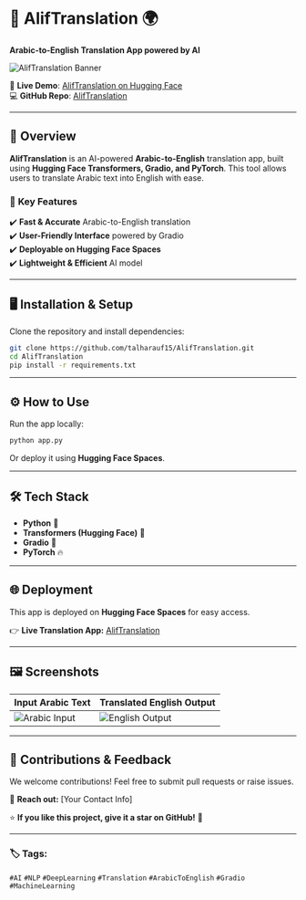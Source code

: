 # 📜 **AlifTranslation** 🌍  
**Arabic-to-English Translation App powered by AI**  

![AlifTranslation Banner](https://user-images.githubusercontent.com/your-image-link/banner.png)  

🔗 **Live Demo**: [AlifTranslation on Hugging Face](https://huggingface.co/spaces/talharauf15/AlifTranslation)  
💻 **GitHub Repo**: [AlifTranslation](https://github.com/talharauf15/AlifTranslation)  

---

## 🚀 **Overview**  
**AlifTranslation** is an AI-powered **Arabic-to-English** translation app, built using **Hugging Face Transformers, Gradio, and PyTorch**. This tool allows users to translate Arabic text into English with ease.  

### 🌟 **Key Features**  
✔️ **Fast & Accurate** Arabic-to-English translation  
✔️ **User-Friendly Interface** powered by Gradio  
✔️ **Deployable on Hugging Face Spaces**  
✔️ **Lightweight & Efficient** AI model  

---

## 🖥️ **Installation & Setup**  
Clone the repository and install dependencies:  

```bash
git clone https://github.com/talharauf15/AlifTranslation.git  
cd AlifTranslation  
pip install -r requirements.txt  
```

---

## ⚙️ **How to Use**  
Run the app locally:  

```bash
python app.py
```

Or deploy it using **Hugging Face Spaces**.  

---

## 🛠️ **Tech Stack**  
- **Python** 🐍  
- **Transformers (Hugging Face)** 🤗  
- **Gradio** 🎨  
- **PyTorch** 🔥  

---

## 🌐 **Deployment**  
This app is deployed on **Hugging Face Spaces** for easy access.  

👉 **Live Translation App:** [AlifTranslation](https://huggingface.co/spaces/talharauf15/AlifTranslation)  

---

## 🖼️ **Screenshots**  
| **Input Arabic Text** | **Translated English Output** |  
|----------------------|---------------------------|  
| ![Arabic Input](https://user-images.githubusercontent.com/your-image-link/input.png) | ![English Output](https://user-images.githubusercontent.com/your-image-link/output.png) |  

---

## 📢 **Contributions & Feedback**  
We welcome contributions! Feel free to submit pull requests or raise issues.  

📩 **Reach out:** [Your Contact Info]  

⭐ **If you like this project, give it a star on GitHub!** 🌟  

---

### 🏷️ **Tags:**  
`#AI` `#NLP` `#DeepLearning` `#Translation` `#ArabicToEnglish` `#Gradio` `#MachineLearning`  
